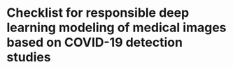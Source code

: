 # Checklist for responsible deep learning modeling of medical images based on COVID-19 detection studies


<!-- DO NOT EDIT THIS SECTION -->
<!--START_SECTION:data-section-->

<!--END_SECTION:data-section-->
